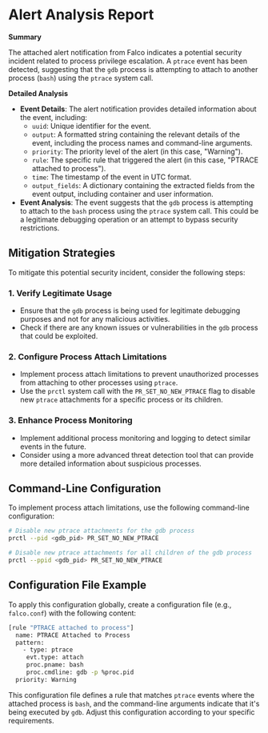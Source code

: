 **Alert Analysis Report**
==========================

**Summary**

The attached alert notification from Falco indicates a potential security incident related to process privilege escalation. A `ptrace` event has been detected, suggesting that the `gdb` process is attempting to attach to another process (`bash`) using the `ptrace` system call.

**Detailed Analysis**

*   **Event Details**: The alert notification provides detailed information about the event, including:
    *   `uuid`: Unique identifier for the event.
    *   `output`: A formatted string containing the relevant details of the event, including the process names and command-line arguments.
    *   `priority`: The priority level of the alert (in this case, "Warning").
    *   `rule`: The specific rule that triggered the alert (in this case, "PTRACE attached to process").
    *   `time`: The timestamp of the event in UTC format.
    *   `output_fields`: A dictionary containing the extracted fields from the event output, including container and user information.
*   **Event Analysis**: The event suggests that the `gdb` process is attempting to attach to the `bash` process using the `ptrace` system call. This could be a legitimate debugging operation or an attempt to bypass security restrictions.

**Mitigation Strategies**
------------------------

To mitigate this potential security incident, consider the following steps:

### 1. Verify Legitimate Usage

*   Ensure that the `gdb` process is being used for legitimate debugging purposes and not for any malicious activities.
*   Check if there are any known issues or vulnerabilities in the `gdb` process that could be exploited.

### 2. Configure Process Attach Limitations

*   Implement process attach limitations to prevent unauthorized processes from attaching to other processes using `ptrace`.
*   Use the `prctl` system call with the `PR_SET_NO_NEW_PTRACE` flag to disable new `ptrace` attachments for a specific process or its children.

### 3. Enhance Process Monitoring

*   Implement additional process monitoring and logging to detect similar events in the future.
*   Consider using a more advanced threat detection tool that can provide more detailed information about suspicious processes.

**Command-Line Configuration**
------------------------------

To implement process attach limitations, use the following command-line configuration:

```bash
# Disable new ptrace attachments for the gdb process
prctl --pid <gdb_pid> PR_SET_NO_NEW_PTRACE

# Disable new ptrace attachments for all children of the gdb process
prctl --ppid <gdb_pid> PR_SET_NO_NEW_PTRACE
```

**Configuration File Example**
------------------------------

To apply this configuration globally, create a configuration file (e.g., `falco.conf`) with the following content:

```bash
[rule "PTRACE attached to process"]
  name: PTRACE Attached to Process
  pattern:
    - type: ptrace
     evt.type: attach
     proc.pname: bash
     proc.cmdline: gdb -p %proc.pid
  priority: Warning
```

This configuration file defines a rule that matches `ptrace` events where the attached process is `bash`, and the command-line arguments indicate that it's being executed by `gdb`. Adjust this configuration according to your specific requirements.